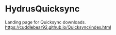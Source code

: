 # HydrusQuicksync
Landing page for Quicksync downloads.
https://cuddlebear92.github.io/Quicksync/index.html
